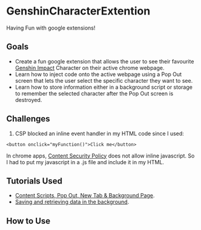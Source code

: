 # GenshinCharacterExtention
Having Fun with google extensions! 
## Goals
* Create a fun google extension that allows the user to see their favourite [Genshin Impact](https://genshin.hoyoverse.com/en/) Character on their active chrome webpage. 
* Learn how to inject code onto the active webpage using a Pop Out screen that lets the user select the specific character they want to see. 
* Learn how to store information either in a background script or storage to remember the selected character after the Pop Out screen is destroyed. 
## Challenges 
1. CSP blocked an inline event handler in my HTML code since I used:  
```
<button onclick="myFunction()">Click me</button>
```
In chrome apps, [Content Security Policy](https://developer.chrome.com/extensions/contentSecurityPolicy) does not allow inline javascript. So I had to put my javascript in a .js file and include it in my HTML.
## Tutorials Used
* [Content Scripts, Pop Out, New Tab & Background Page](https://youtu.be/m9mTzpRnOqE). 
* [Saving and retrieving data in the background](https://youtu.be/dFVxUrd1wzA). 
## How to Use

